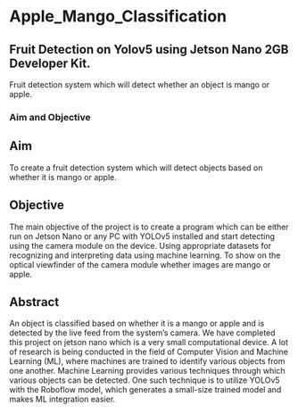 # Apple_Mango_Classification
## Fruit Detection on Yolov5 using Jetson Nano 2GB Developer Kit.
Fruit detection system which will detect whether an object is mango or apple.
### Aim and Objective
## Aim
To create a fruit detection system which will detect objects based on whether it is mango or apple.
## Objective
The main objective of the project is to create a program which can be either run on Jetson Nano or any PC with YOLOv5 installed and start detecting using the camera module on the device.
Using appropriate datasets for recognizing and interpreting data using machine learning.
To show on the optical viewfinder of the camera module whether images are mango or apple.
## Abstract
An object is classified based on whether it is a mango or apple and is detected by the live feed from the system’s camera.
We have completed this project on jetson nano which is a very small computational device.
A lot of research is being conducted in the field of Computer Vision and Machine Learning (ML), where machines are trained to identify various objects from one another. Machine Learning provides various techniques through which various objects can be detected.
One such technique is to utilize YOLOv5 with the Roboflow model, which generates a small-size trained model and makes ML integration easier.
